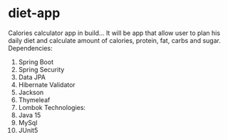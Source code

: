 # diet-app
Calories calculator app in build...
It will be app that allow user to plan his daily diet and calculate amount of calories, protein, fat, carbs and sugar.
Dependencies:
1. Spring Boot
2. Spring Security
3. Data JPA
4. Hibernate Validator
5. Jackson 
6. Thymeleaf
7. Lombok
Technologies:
1. Java 15
2. MySql
3. JUnit5

